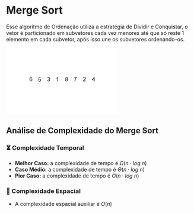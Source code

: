 # Merge Sort

Esse algoritmo de Ordenação utiliza a estratégia de Dividir e Conquistar, o vetor é particionado em subvetores cada vez menores até que só reste 1 elemento em cada subvetor, após isso une os subvetores ordenando-os.

![](https://github.com/sc-math/Sort-Algorithms/blob/main/Merge%20Sort/gif/Merge-Sort-example.gif)

## Análise de Complexidade do Merge Sort 

### ⏳ Complexidade Temporal
- **Melhor Caso:** a complexidade de tempo é $Ω(n \cdot log\ n)$
- **Caso Médio:** a complexidade de tempo é $Θ(n \cdot log\ n)$
- **Pior Caso:** a complexidade de tempo é $O(n \cdot log\ n)$

### 💽 Complexidade Espacial

- A complexidade espacial auxiliar é $O(n)$
